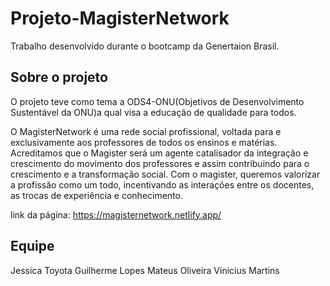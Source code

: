 # Projeto-MagisterNetwork
Trabalho desenvolvido durante o bootcamp da Genertaion Brasil.

## Sobre o projeto
O projeto teve como tema a ODS4-ONU(Objetivos de Desenvolvimento Sustentável da ONU)a qual visa a educação de qualidade para todos. 

O MagisterNetwork é uma rede social profissional, voltada para e exclusivamente aos professores de todos os ensinos e matérias. 
Acreditamos que o  Magister será um agente catalisador da integração e crescimento do movimento dos professores e assim contribuindo para o crescimento e a transformação social.
Com o magister, queremos valorizar a profissão como um todo, incentivando as interações entre os docentes, as trocas de experiência e conhecimento.

link da página:
https://magisternetwork.netlify.app/

## Equipe
Jessica Toyota
Guilherme Lopes
Mateus Oliveira
Vinicius Martins
